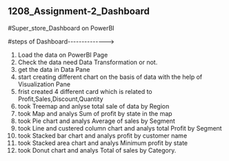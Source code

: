 ## 1208_Assignment-2_Dashboard
#Super_store_Dashboard on PowerBI

#steps of Dashboard-------------->
1) Load the data on PowerBI Page
2) Check the data need Data Transformation or not.
3) get the data in Data Pane
4) start creating different chart on the basis of data with the help of Visualization Pane
5) frist created 4 different card which is related to Profit,Sales,Discount,Quantity
6) took Treemap and anlyse total sale of data by Region
7) took Map and analys Sum of profit by state in the map
8) took Pie chart and analys Average of sales by Segment
9) took Line and custered column chart and analys total Profit by Segment
10) took Stacked bar chart and analys profit by customer name
11) took Stacked area chart and analys Minimum profit by state
12) took Donut chart and analys Total of sales by Category.
